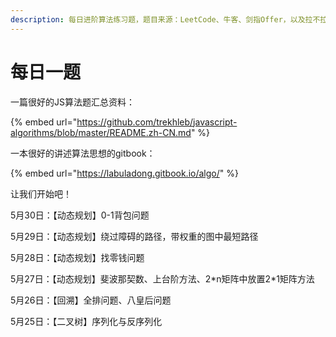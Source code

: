 ```yaml
---
description: 每日进阶算法练习题，题目来源：LeetCode、牛客、剑指Offer，以及拉不拉东的算法小抄。
---
```


# 每日一题

一篇很好的JS算法题汇总资料：

{% embed url="https://github.com/trekhleb/javascript-algorithms/blob/master/README.zh-CN.md" %}

一本很好的讲述算法思想的gitbook：

{% embed url="https://labuladong.gitbook.io/algo/" %}

让我们开始吧！

5月30日：【动态规划】0-1背包问题

5月29日：【动态规划】绕过障碍的路径，带权重的图中最短路径

5月28日：【动态规划】找零钱问题

5月27日：【动态规划】斐波那契数、上台阶方法、2\*n矩阵中放置2\*1矩阵方法

5月26日：【回溯】全排问题、八皇后问题

5月25日：【二叉树】序列化与反序列化









